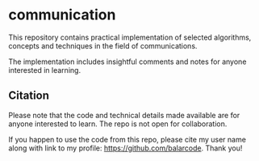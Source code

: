 # communication

This repository contains practical implementation of selected algorithms, concepts and techniques in the field of communications.

The implementation includes insightful comments and notes for anyone interested in learning.

## Citation

Please note that the code and technical details made available are for anyone interested to learn. The repo is not open for collaboration.

If you happen to use the code from this repo, please cite my user name along with link to my profile: https://github.com/balarcode. Thank you!
